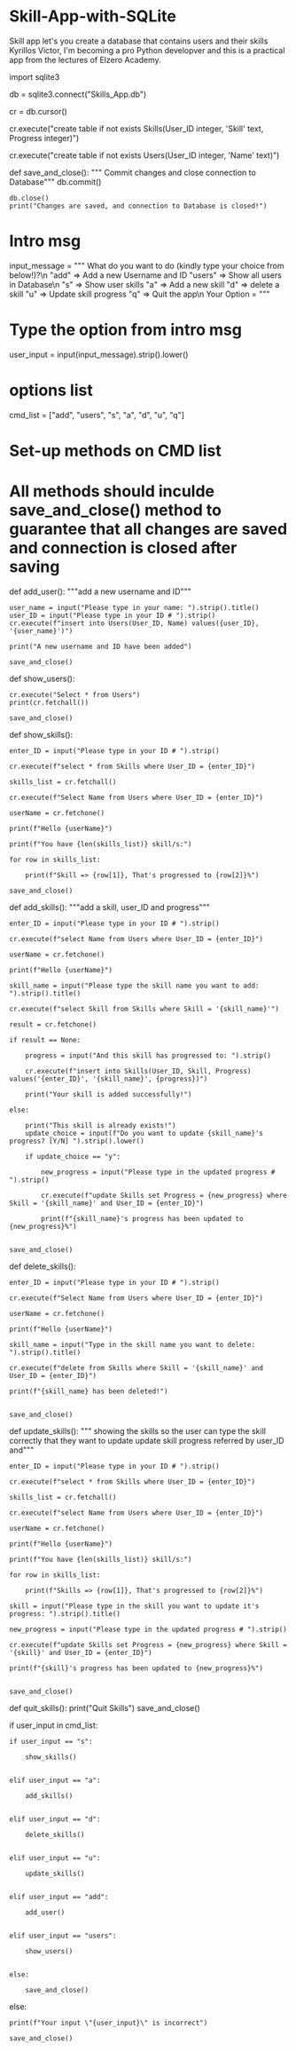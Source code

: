 # Skill-App-with-SQLite
Skill app let's you create a database that contains users and their skills
Kyrillos Victor, I'm becoming a pro Python developver and this is a practical app from the lectures of Elzero Academy.

import sqlite3

db = sqlite3.connect("Skills_App.db")

cr = db.cursor()

cr.execute("create table if not exists Skills(User_ID integer, 'Skill' text, Progress integer)")

cr.execute("create table if not exists Users(User_ID integer, 'Name' text)")


def save_and_close():
    """ Commit changes and close connection to Database"""
    db.commit()

    db.close()
    print("Changes are saved, and connection to Database is closed!")


# Intro msg
input_message = """
What do you want to do (kindly type your choice from below!)?\n
"add" => Add a new Username and ID
"users" => Show all users in Database\n
"s" => Show user skills
"a" => Add a new skill
"d" => delete a skill
"u" => Update skill progress
"q" => Quit the app\n
Your Option = """

# Type the option from intro msg
user_input = input(input_message).strip().lower()

# options list
cmd_list = ["add", "users", "s", "a", "d", "u", "q"]

# Set-up methods on CMD list
# All methods should inculde save_and_close() method to guarantee that all changes are saved and connection is closed after saving

def add_user():
    """add a new username and ID"""

    user_name = input("Please type in your name: ").strip().title()
    user_ID = input("Please type in your ID # ").strip()
    cr.execute(f"insert into Users(User_ID, Name) values({user_ID}, '{user_name}')")

    print("A new username and ID have been added")

    save_and_close()


def show_users():

    cr.execute("Select * from Users")
    print(cr.fetchall())

    save_and_close()



def show_skills():

    enter_ID = input("Please type in your ID # ").strip()

    cr.execute(f"select * from Skills where User_ID = {enter_ID}")
    
    skills_list = cr.fetchall()

    cr.execute(f"Select Name from Users where User_ID = {enter_ID}")

    userName = cr.fetchone()

    print(f"Hello {userName}")

    print(f"You have {len(skills_list)} skill/s:")

    for row in skills_list:

        print(f"Skill => {row[1]}, That's progressed to {row[2]}%")

    save_and_close()


def add_skills():
    """add a skill, user_ID and progress"""

    enter_ID = input("Please type in your ID # ").strip()

    cr.execute(f"select Name from Users where User_ID = {enter_ID}")

    userName = cr.fetchone()

    print(f"Hello {userName}")
    
    skill_name = input("Please type the skill name you want to add: ").strip().title()

    cr.execute(f"select Skill from Skills where Skill = '{skill_name}'")

    result = cr.fetchone()

    if result == None:
        
        progress = input("And this skill has progressed to: ").strip()

        cr.execute(f"insert into Skills(User_ID, Skill, Progress) values('{enter_ID}', '{skill_name}', {progress})")

        print("Your skill is added successfully!")

    else:

        print("This skill is already exists!")
        update_choice = input(f"Do you want to update {skill_name}'s progress? [Y/N] ").strip().lower()

        if update_choice == "y":

            new_progress = input("Please type in the updated progress # ").strip()

            cr.execute(f"update Skills set Progress = {new_progress} where Skill = '{skill_name}' and User_ID = {enter_ID}")

            print(f"{skill_name}'s progress has been updated to {new_progress}%")


    save_and_close()


def delete_skills():

    enter_ID = input("Please type in your ID # ").strip()

    cr.execute(f"Select Name from Users where User_ID = {enter_ID}")

    userName = cr.fetchone()

    print(f"Hello {userName}")
    
    skill_name = input("Type in the skill name you want to delete: ").strip().title()

    cr.execute(f"delete from Skills where Skill = '{skill_name}' and User_ID = {enter_ID}")

    print(f"{skill_name} has been deleted!")


    save_and_close()


def update_skills():
    """ showing the skills so the user can type the skill correctly that they want to update
    update skill progress referred by user_ID and"""

    enter_ID = input("Please type in your ID # ").strip()

    cr.execute(f"select * from Skills where User_ID = {enter_ID}")
    
    skills_list = cr.fetchall()

    cr.execute(f"select Name from Users where User_ID = {enter_ID}")

    userName = cr.fetchone()

    print(f"Hello {userName}")

    print(f"You have {len(skills_list)} skill/s:")

    for row in skills_list:

        print(f"Skills => {row[1]}, That's progressed to {row[2]}%")

    skill = input("Please type in the skill you want to update it's progress: ").strip().title()

    new_progress = input("Please type in the updated progress # ").strip()

    cr.execute(f"update Skills set Progress = {new_progress} where Skill = '{skill}' and User_ID = {enter_ID}")

    print(f"{skill}'s progress has been updated to {new_progress}%")


    save_and_close()


def quit_skills():
    print("Quit Skills")
    save_and_close()



if user_input in cmd_list:

    if user_input == "s":

        show_skills()


    elif user_input == "a":

        add_skills()


    elif user_input == "d":

        delete_skills()


    elif user_input == "u":

        update_skills()


    elif user_input == "add":

        add_user()


    elif user_input == "users":

        show_users()


    else:

        save_and_close()

else:

    print(f"Your input \"{user_input}\" is incorrect")

    save_and_close()

